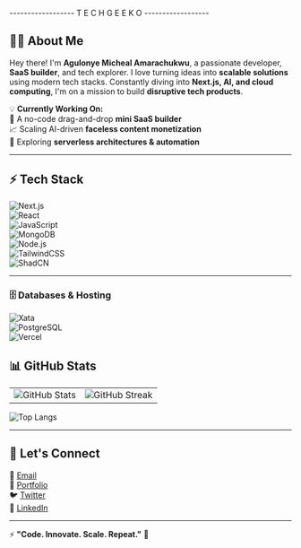 ------------------ T E C H G E E K O ------------------

## 👨‍💻 About Me  

Hey there! I'm **Agulonye Micheal Amarachukwu**, a passionate developer, **SaaS builder**, and tech explorer. I love turning ideas into **scalable solutions** using modern tech stacks. Constantly diving into **Next.js, AI, and cloud computing**, I'm on a mission to build **disruptive tech products**.  

💡 **Currently Working On:**  
🚀 A no-code drag-and-drop **mini SaaS builder**  
📈 Scaling AI-driven **faceless content monetization**  
🔬 Exploring **serverless architectures & automation**  

---

## ⚡ Tech Stack  

![Next.js](https://img.shields.io/badge/Next.js-000000?style=for-the-badge&logo=nextdotjs&logoColor=white)  
![React](https://img.shields.io/badge/React-61DAFB?style=for-the-badge&logo=react&logoColor=black)  
![JavaScript](https://img.shields.io/badge/JavaScript-F7DF1E?style=for-the-badge&logo=javascript&logoColor=black)  
![MongoDB](https://img.shields.io/badge/MongoDB-47A248?style=for-the-badge&logo=mongodb&logoColor=white)  
![Node.js](https://img.shields.io/badge/Node.js-43853D?style=for-the-badge&logo=node.js&logoColor=white)  
![TailwindCSS](https://img.shields.io/badge/TailwindCSS-38B2AC?style=for-the-badge&logo=tailwind-css&logoColor=white)  
![ShadCN](https://img.shields.io/badge/ShadCN-F2C94C?style=for-the-badge&logo=shadcn&logoColor=black)  

---
### 🗄️ Databases & Hosting  
![Xata](https://img.shields.io/badge/Xata-FF5F00?style=for-the-badge&logo=xata&logoColor=white)  
![PostgreSQL](https://img.shields.io/badge/PostgreSQL-336791?style=for-the-badge&logo=postgresql&logoColor=white)  
![Vercel](https://img.shields.io/badge/Vercel-000000?style=for-the-badge&logo=vercel&logoColor=white)  

## 📊 GitHub Stats  

<table>
  <tr>
    <td>
      <img src="https://github-readme-stats.vercel.app/api?username=Techgeeko&show_icons=true&theme=radical" alt="GitHub Stats">
    </td>
    <td>
      <img src="https://github-readme-streak-stats.herokuapp.com/?user=Techgeeko&theme=radical" alt="GitHub Streak">
    </td>
  </tr>
</table>

![Top Langs](https://github-readme-stats.vercel.app/api/top-langs/?username=Techgeeko&layout=compact&theme=radical)  

---

## 🔗 Let's Connect  

💌 [Email](mailto:your.agulonyemicheal9@gmail.com)  
🔗 [Portfolio](https://yourwebsite.com)  
🐦 [Twitter](https://twitter.com/agulonye_m)  
🚀 [LinkedIn](https://ng.linkedin.com/in/micheal-agulonye-0b7240225)  

---

⚡ **"Code. Innovate. Scale. Repeat."** 🚀  

